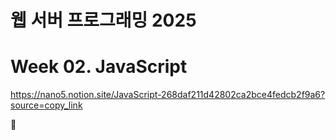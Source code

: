 # 웹 서버 프로그래밍 2025

# Week 02. JavaScript

https://nano5.notion.site/JavaScript-268daf211d42802ca2bce4fedcb2f9a6?source=copy_link

:rocket:
